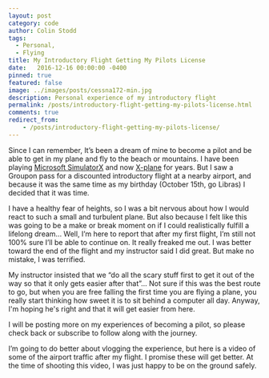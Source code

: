 ```yaml
---
layout: post
category: code
author: Colin Stodd
tags:
  - Personal,
  - Flying
title: My Introductory Flight Getting My Pilots License
date:   2016-12-16 00:00:00 -0400
pinned: true
featured: false
image: ../images/posts/cessna172-min.jpg
description: Personal experience of my introductory flight
permalink: /posts/introductory-flight-getting-my-pilots-license.html
comments: true
redirect_from:
    - /posts/introductory-flight-getting-my-pilots-license/
---
```


Since I can remember, It’s been a dream of mine to become a pilot and be able to get in my plane and fly to the beach or mountains. I have been playing <a href="https://en.wikipedia.org/wiki/Microsoft_Flight_Simulator_X" target="_blank" rel="noopener">Microsoft SimulatorX</a> and now <a href="http://www.x-plane.com/" target="_blank" rel="noopener">X-plane</a> for years. But I saw a Groupon pass for a discounted introductory flight at a nearby airport, and because it was the same time as my birthday (October 15th, go Libras) I decided that it was time.

I have a healthy fear of heights, so I was a bit nervous about how I would react to such a small and turbulent plane. But also because I felt like this was going to be a make or break moment on if I could realistically fulfill a lifelong dream... Well, I’m here to report that after my first flight, I’m still not 100% sure I’ll be able to continue on. It really freaked me out. I was better toward the end of the flight and my instructor said I did great. But make no mistake, I was terrified.

My instructor insisted that we  “do all the scary stuff first to get it out of the way so that it only gets easier after that”... Not sure if this was the best route to go, but when you are free falling the first time you are flying a plane, you really start thinking how sweet it is to sit behind a computer all day. Anyway, I'm hoping he's right and that it will get easier from here.

I will be posting more on my experiences of becoming a pilot, so please check back or subscribe to follow along with the journey.

I’m going to do better about vlogging the experience, but here is a video of some of the airport traffic after my flight. I promise these will get better. At the time of shooting this video, I was just happy to be on the ground safely.
